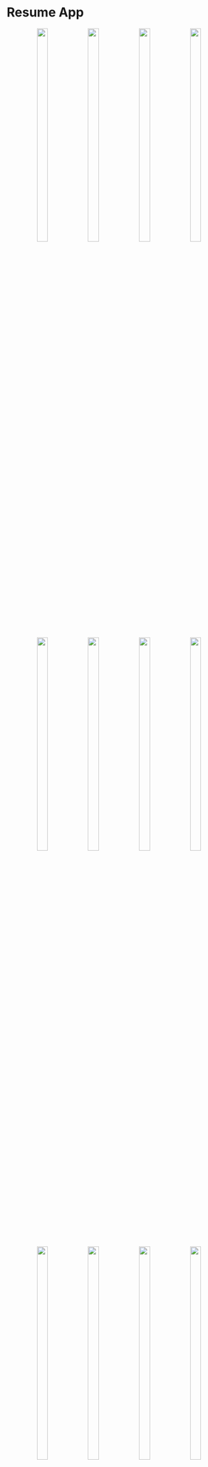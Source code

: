 # Resume App
<p align="center">

   <img src ="https://github.com/DurgaMewada/resume_app/assets/149373536/79ff3754-9b1b-40a2-aa01-59eeb7dec286" width=22% height=35% >
   <img src = "https://github.com/DurgaMewada/resume_app/assets/149373536/a3f6b0c3-1985-404f-8eee-0fe75dd05f76" width=22% height=35% >
   <img src = "https://github.com/DurgaMewada/resume_app/assets/149373536/e4d4f31b-2f65-4ed6-92a2-0bc98e45b2c1" width=22% height=35% >
    <img src = "https://github.com/DurgaMewada/resume_app/assets/149373536/027db152-04e7-4d5b-89c2-28373c36f194" width=22% height=35% >

  <img src = "https://github.com/DurgaMewada/resume_app/assets/149373536/c155e0b5-79ef-48c4-9754-e2842292af8f" width=22% height=35% >
   <img src = "https://github.com/DurgaMewada/resume_app/assets/149373536/e20ced5f-a67d-4b37-bd49-705181b98065" width=22% height=35% >
   <img src = "https://github.com/DurgaMewada/resume_app/assets/149373536/d8aa616e-fb23-46f4-b681-417f2114be93" width=22% height=35% >
     <img src = "https://github.com/DurgaMewada/resume_app/assets/149373536/b3531917-039a-4ee5-bded-2b9e982dc9f9" width=22% height=35% >


   <img src = "https://github.com/DurgaMewada/resume_app/assets/149373536/2edc1c0f-9308-48eb-a18f-890baf7c62e7" width=22% height=35% >   
  <img src = "https://github.com/DurgaMewada/resume_app/assets/149373536/0b2a8fcb-f788-415f-a997-6cfc9f54cb8d" width=22% height=35% >
  <img src = "https://github.com/DurgaMewada/resume_app/assets/149373536/40c62f1c-9982-462e-b0d6-cd4a39d4962b" width=22% height=35% >
  <img src = "https://github.com/DurgaMewada/resume_app/assets/149373536/1215334c-fc95-4117-9279-778fd7f24554" width=22% height=35% >
   <img src = "https://github.com/DurgaMewada/resume_app/assets/149373536/752717a1-f096-40d9-af1d-ab54dfacc4de" width=22% height=35% > 
   <img src = "https://github.com/DurgaMewada/resume_app/assets/149373536/d35753cb-c6ed-40f8-aea2-88091269bb62" width=22% height=35% >
   <img src = "https://github.com/DurgaMewada/resume_app/assets/149373536/4a36cbea-1f09-426e-ad4f-e2ae198faff5)" width=22% height=35% >
  <img src = "https://github.com/DurgaMewada/resume_app/assets/149373536/e6dbaa3f-2ded-4a9b-a644-fe091d2fa8a7" width=22% height=35% >


  <video height="450" src="https://github.com/DurgaMewada/login_page/assets/149373536/11c0025d-fd64-41b7-a7c7-3f56d07987f6"/>
</p> 


A new Flutter project.

## Getting Started

This project is a starting point for a Flutter application.

A few resources to get you started if this is your first Flutter project:

- [Lab: Write your first Flutter app](https://docs.flutter.dev/get-started/codelab)
- [Cookbook: Useful Flutter samples](https://docs.flutter.dev/cookbook)

For help getting started with Flutter development, view the
[online documentation](https://docs.flutter.dev/), which offers tutorials,
samples, guidance on mobile development, and a full API reference.
